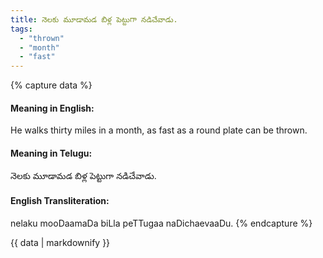 ```yaml
---
title: నెలకు మూడామడ బిళ్ల పెట్టుగా నడిచేవాడు.
tags:
  - "thrown"
  - "month"
  - "fast"
---
```


{% capture data %}
#### Meaning in English:
He walks thirty miles in a month, as fast as a round plate can be thrown.

#### Meaning in Telugu:
నెలకు మూడామడ బిళ్ల పెట్టుగా నడిచేవాడు.

#### English Transliteration:
nelaku mooDaamaDa biLla peTTugaa naDichaevaaDu.
{% endcapture %}

<div class="notice">{{ data | markdownify }}</div>

